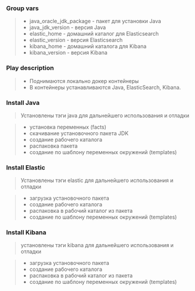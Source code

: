 ### Group vars
>* java_oracle_jdk_package - пакет для установки Java
>* java_jdk_version - версия Java
>* elastic_home - домашний каталог для Elasticsearch
>* elastic_version - версия Elasticsearch
>* kibana_home - домашний каталога для Kibana
>* kibana_version - версия Kibana

### Play description
>- Поднимаются локально докер контейнеры
>- В контейнеры устанавливаются Java, ElasticSearch, Kibana.

### Install Java
>Установлены тэги java для дальнейшего использования и отладки

>* установка переменных (facts)
>* скачивание установочного пакета JDK
>* создание рабочего каталога
>* распаковка пакета
>* создание по шаблону переменных окружений (templates)
### Install Elastic
>Установлены тэги elastic для дальнейшего использования и отладки

>* загрузка установочного пакета
>* создание рабочего каталога
>* распаковка в рабочий каталог из пакета
>* создание по шаблону переменных окружений (templates)
### Install Kibana
>установлены тэги kibana для дальнейшего использования и отладки

>* загрузка установочного пакета
>* создание рабочего каталога
>* распаковка в рабочий каталог из пакета
>* создание по шаблону переменных окружений (templates)